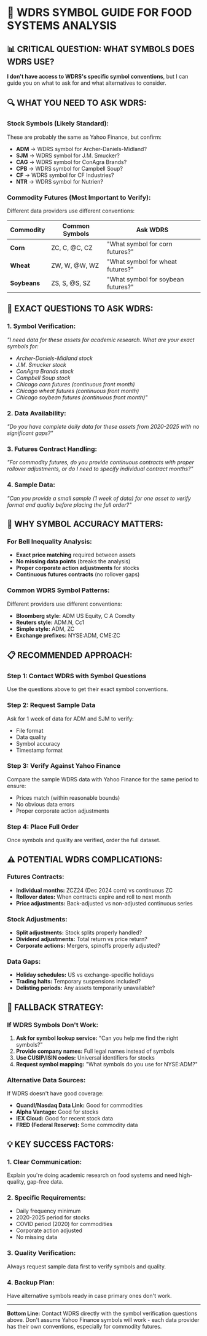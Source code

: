 # 🎯 WDRS SYMBOL GUIDE FOR FOOD SYSTEMS ANALYSIS

## 📊 **CRITICAL QUESTION: WHAT SYMBOLS DOES WDRS USE?**

**I don't have access to WDRS's specific symbol conventions**, but I can guide you on what to ask for and what alternatives to consider.

## 🔍 **WHAT YOU NEED TO ASK WDRS:**

### **Stock Symbols (Likely Standard):**
These are probably the same as Yahoo Finance, but confirm:
- **ADM** → WDRS symbol for Archer-Daniels-Midland?
- **SJM** → WDRS symbol for J.M. Smucker?
- **CAG** → WDRS symbol for ConAgra Brands?
- **CPB** → WDRS symbol for Campbell Soup?
- **CF** → WDRS symbol for CF Industries?
- **NTR** → WDRS symbol for Nutrien?

### **Commodity Futures (Most Important to Verify):**
Different data providers use different conventions:

| Commodity | Common Symbols | Ask WDRS |
|-----------|----------------|----------|
| **Corn** | ZC, C, @C, CZ | "What symbol for corn futures?" |
| **Wheat** | ZW, W, @W, WZ | "What symbol for wheat futures?" |
| **Soybeans** | ZS, S, @S, SZ | "What symbol for soybean futures?" |

## 🎯 **EXACT QUESTIONS TO ASK WDRS:**

### **1. Symbol Verification:**
*"I need data for these assets for academic research. What are your exact symbols for:*
- *Archer-Daniels-Midland stock*
- *J.M. Smucker stock*
- *ConAgra Brands stock*
- *Campbell Soup stock*
- *Chicago corn futures (continuous front month)*
- *Chicago wheat futures (continuous front month)*
- *Chicago soybean futures (continuous front month)"*

### **2. Data Availability:**
*"Do you have complete daily data for these assets from 2020-2025 with no significant gaps?"*

### **3. Futures Contract Handling:**
*"For commodity futures, do you provide continuous contracts with proper rollover adjustments, or do I need to specify individual contract months?"*

### **4. Sample Data:**
*"Can you provide a small sample (1 week of data) for one asset to verify format and quality before placing the full order?"*

## 🔬 **WHY SYMBOL ACCURACY MATTERS:**

### **For Bell Inequality Analysis:**
- **Exact price matching** required between assets
- **No missing data points** (breaks the analysis)
- **Proper corporate action adjustments** for stocks
- **Continuous futures contracts** (no rollover gaps)

### **Common WDRS Symbol Patterns:**
Different providers use different conventions:
- **Bloomberg style:** ADM US Equity, C A Comdty
- **Reuters style:** ADM.N, Cc1
- **Simple style:** ADM, ZC
- **Exchange prefixes:** NYSE:ADM, CME:ZC

## 📋 **RECOMMENDED APPROACH:**

### **Step 1: Contact WDRS with Symbol Questions**
Use the questions above to get their exact symbol conventions.

### **Step 2: Request Sample Data**
Ask for 1 week of data for ADM and SJM to verify:
- File format
- Data quality
- Symbol accuracy
- Timestamp format

### **Step 3: Verify Against Yahoo Finance**
Compare the sample WDRS data with Yahoo Finance for the same period to ensure:
- Prices match (within reasonable bounds)
- No obvious data errors
- Proper corporate action adjustments

### **Step 4: Place Full Order**
Once symbols and quality are verified, order the full dataset.

## ⚠️ **POTENTIAL WDRS COMPLICATIONS:**

### **Futures Contracts:**
- **Individual months:** ZCZ24 (Dec 2024 corn) vs continuous ZC
- **Rollover dates:** When contracts expire and roll to next month
- **Price adjustments:** Back-adjusted vs non-adjusted continuous series

### **Stock Adjustments:**
- **Split adjustments:** Stock splits properly handled?
- **Dividend adjustments:** Total return vs price return?
- **Corporate actions:** Mergers, spinoffs properly adjusted?

### **Data Gaps:**
- **Holiday schedules:** US vs exchange-specific holidays
- **Trading halts:** Temporary suspensions included?
- **Delisting periods:** Any assets temporarily unavailable?

## 🎯 **FALLBACK STRATEGY:**

### **If WDRS Symbols Don't Work:**
1. **Ask for symbol lookup service:** "Can you help me find the right symbols?"
2. **Provide company names:** Full legal names instead of symbols
3. **Use CUSIP/ISIN codes:** Universal identifiers for stocks
4. **Request symbol mapping:** "What symbols do you use for NYSE:ADM?"

### **Alternative Data Sources:**
If WDRS doesn't have good coverage:
- **Quandl/Nasdaq Data Link:** Good for commodities
- **Alpha Vantage:** Good for stocks
- **IEX Cloud:** Good for recent stock data
- **FRED (Federal Reserve):** Some commodity data

## 💡 **KEY SUCCESS FACTORS:**

### **1. Clear Communication:**
Explain you're doing academic research on food systems and need high-quality, gap-free data.

### **2. Specific Requirements:**
- Daily frequency minimum
- 2020-2025 period for stocks
- COVID period (2020) for commodities
- Corporate action adjusted
- No missing data

### **3. Quality Verification:**
Always request sample data first to verify symbols and quality.

### **4. Backup Plan:**
Have alternative symbols ready in case primary ones don't work.

---

**Bottom Line:** Contact WDRS directly with the symbol verification questions above. Don't assume Yahoo Finance symbols will work - each data provider has their own conventions, especially for commodity futures.